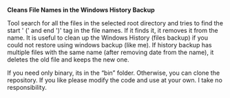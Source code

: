 **Cleans File Names in the Windows History Backup**

Tool search for all the files in the selected root directory and tries to find the start ' (' and end ')' tag in the file names. If it finds it, it removes it from the name. It is useful to clean up the Windows History (files backup) if you could not restore using windows backup (like me). If history backup has multiple files with the same name (after removing date from the name), it deletes the old file and keeps the new one.

If you need only binary, its in the “bin” folder. Otherwise, you can clone the repository. If you like please modify the code and use at your own. I take no responsibility.
